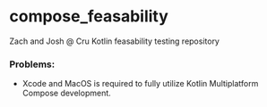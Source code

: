 # compose_feasability
Zach and Josh @ Cru Kotlin feasability testing repository

### Problems:
- Xcode and MacOS is required to fully utilize Kotlin Multiplatform Compose development.
